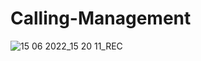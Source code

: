 # Calling-Management
![15 06 2022_15 20 11_REC](https://user-images.githubusercontent.com/41054333/173800100-a901305f-d0d2-47a3-8e24-411007674d38.png)
